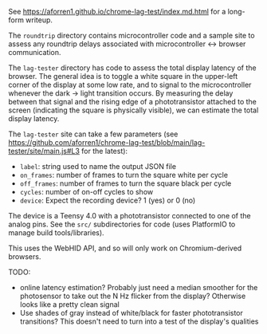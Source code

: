 See https://aforren1.github.io/chrome-lag-test/index.md.html for a long-form writeup.

The `roundtrip` directory contains microcontroller code and a sample site to assess any roundtrip delays associated with microcontroller <-> browser communication.

The `lag-tester` directory has code to assess the total display latency of the browser. The general idea is to toggle a white square in the upper-left corner of the display at some low rate, and to signal to the microcontroller whenever the dark -> light transition occurs. By measuring the delay between that signal and the rising edge of a phototransistor attached to the screen (indicating the square is physically visible), we can estimate the total display latency.

The `lag-tester` site can take a few parameters (see https://github.com/aforren1/chrome-lag-test/blob/main/lag-tester/site/main.js#L3 for the latest):

 - `label`: string used to name the output JSON file
 - `on_frames`: number of frames to turn the square white per cycle
 - `off_frames`: number of frames to turn the square black per cycle
 - `cycles`: number of on-off cycles to show
 - `device`: Expect the recording device? 1 (yes) or 0 (no)

The device is a Teensy 4.0 with a phototransistor connected to one of the analog pins. See the `src/` subdirectories for code (uses PlatformIO to manage build tools/libraries).

This uses the WebHID API, and so will only work on Chromium-derived browsers.

TODO:
 - online latency estimation? Probably just need a median smoother for the photosensor to take out the N Hz flicker from the display? Otherwise looks like a pretty clean signal
 - Use shades of gray instead of white/black for faster phototransistor transitions? This doesn't need to turn into a test of the display's qualities
